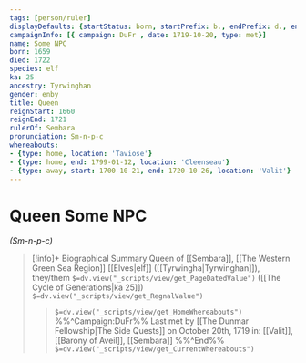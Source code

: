 ```yaml
---
tags: [person/ruler]
displayDefaults: {startStatus: born, startPrefix: b., endPrefix: d., endStatus: died}
campaignInfo: [{ campaign: DuFr , date: 1719-10-20, type: met}]
name: Some NPC
born: 1659
died: 1722
species: elf
ka: 25
ancestry: Tyrwinghan
gender: enby
title: Queen
reignStart: 1660
reignEnd: 1721
rulerOf: Sembara
pronunciation: Sm-n-p-c
whereabouts:
- {type: home, location: 'Taviose'}
- {type: home, end: 1799-01-12, location: 'Cleenseau'}
- {type: away, start: 1700-10-21, end: 1720-10-26, location: 'Valit'}
---
```

# Queen Some NPC
*(Sm-n-p-c)*
>[!info]+ Biographical Summary
>Queen of [[Sembara]], [[The Western Green Sea Region]]
>[[Elves|elf]]  ([[Tyrwingha|Tyrwinghan]]), they/them
>`$=dv.view("_scripts/view/get_PageDatedValue")` ([[The Cycle of Generations|ka 25]])
>`$=dv.view("_scripts/view/get_RegnalValue")`
>> `$=dv.view("_scripts/view/get_HomeWhereabouts")`
>>%%^Campaign:DuFr%% Last met by [[The Dunmar Fellowship|The Side Quests]] on October 20th, 1719 in: [[Valit]], [[Barony of Aveil]], [[Sembara]] %%^End%%
>> `$=dv.view("_scripts/view/get_CurrentWhereabouts")`